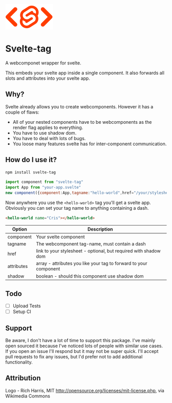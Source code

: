 <img src="svelte-tag.svg" width="150">

# Svelte-tag

A webcomponet wrapper for svelte.

This embeds your svelte app inside a single component.
It also forwards all slots and attributes into your svelte app.

## Why?

Svelte already allows you to create webcomponents. However it has a couple of flaws:

* All of your nested components have to be webcomponents as the render flag applies to everything.
* You have to use shadow dom.
* You have to deal with lots of bugs.
* You loose many features svelte has for inter-component communication.

## How do I use it?

```bash
npm install svelte-tag
```

```javascript
import component from "svelte-tag"
import App from "your-app.svelte"
new component({component:App,tagname:"hello-world",href="/your/stylesheet.css",attributes:["name"]})
```
Now anywhere you use the `<hello-world>` tag you'll get a svelte app. Obviously you can set 
your tag name to anything containing a dash.

```html 
<hello-world name="Cris"></hello-world>
```


| Option     | Description                                                        |
| ---------- | ------------------------------------------------------------------ |
| component  | Your svelte component                                              |
| tagname    | The webcomponent tag-name, must contain a dash                     |
| href       | link to your stylesheet - optional, but required with shadow dom   |
| attributes | array -  attributes you like your tag to forward to your component |
| shadow     | boolean - should this component use shadow dom                     |

## Todo

- [ ] Upload Tests
- [ ] Setup CI 

## Support

Be aware, I don't have a lot of time to support this package. I've mainly open sourced it
because I've noticed lots of people with similar use cases. If you open an issue I'll respond
but it may not be super quick. I'll accept pull requests to fix any issues, but I'd prefer
not to add additional functionality.

## Attribution

Logo - Rich Harris, MIT <http://opensource.org/licenses/mit-license.php>, via Wikimedia Commons